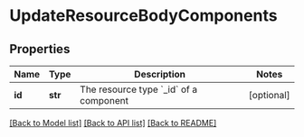 # UpdateResourceBodyComponents

## Properties
Name | Type | Description | Notes
------------ | ------------- | ------------- | -------------
**id** | **str** | The resource type &#x60;_id&#x60; of a component | [optional] 

[[Back to Model list]](../README.md#documentation-for-models) [[Back to API list]](../README.md#documentation-for-api-endpoints) [[Back to README]](../README.md)

